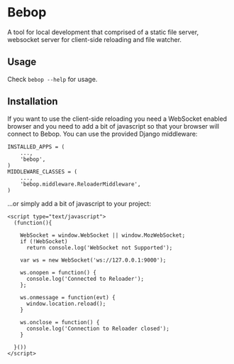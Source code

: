 Bebop
=====
A tool for local development that comprised of a static file server, websocket server for client-side reloading and file watcher.

Usage
-----
Check `bebop --help` for usage.

Installation
------------
If you want to use the client-side reloading you need a WebSocket enabled browser and you need to add a bit of javascript so that your browser will connect to Bebop. You can use the provided Django middleware:

    INSTALLED_APPS = (
        ...,
        'bebop',
    )
    MIDDLEWARE_CLASSES = (
        ...,
        'bebop.middleware.ReloaderMiddleware',
    )

...or simply add a bit of javascript to your project:

    <script type="text/javascript">
      (function(){

        WebSocket = window.WebSocket || window.MozWebSocket;
        if (!WebSocket)
          return console.log('WebSocket not Supported');

        var ws = new WebSocket('ws://127.0.0.1:9000');

        ws.onopen = function() {
          console.log('Connected to Reloader');
        };

        ws.onmessage = function(evt) {
          window.location.reload();
        }

        ws.onclose = function() {
          console.log('Connection to Reloader closed');
        }

      }())
    </script>
